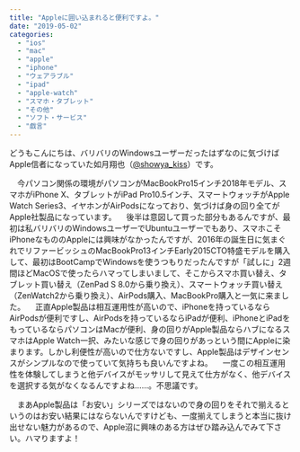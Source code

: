 ```yaml
---
title: "Appleに囲い込まれると便利ですよ。"
date: "2019-05-02"
categories: 
  - "ios"
  - "mac"
  - "apple"
  - "iphone"
  - "ウェアラブル"
  - "ipad"
  - "apple-watch"
  - "スマホ・タブレット"
  - "その他"
  - "ソフト・サービス"
  - "戯言"
---
```


どうもこんにちは、バリバリのWindowsユーザーだったはずなのに気づけばApple信者になっていた如月翔也（[@showya\_kiss](http://twitter.com/showya_kiss)）です。

　今パソコン関係の環境がパソコンがMacBookPro15インチ2018年モデル、スマホがiPhone X、タブレットがiPad Pro10.5インチ、スマートウォッチがApple Watch Series3、イヤホンがAirPodsになっており、気づけば身の回り全てがApple社製品になっています。 　後半は意図して買った部分もあるんですが、最初は私バリバリのWindowsユーザーでUbuntuユーザーでもあり、スマホこそiPhoneなもののAppleには興味がなかったんですが、2016年の誕生日に気まぐれでリファービッシュのMacBookPro13インチEarly2015CTO特盛モデルを購入して、最初はBootCampでWindowsを使うつもりだったんですが「試しに」2週間ほどMacOSで使ったらハマってしまいまして、そこからスマホ買い替え、タブレット買い替え（ZenPad S 8.0から乗り換え）、スマートウォッチ買い替え（ZenWatch2から乗り換え）、AirPods購入、MacBookPro購入と一気に来ました。 　正直Apple製品は相互運用性が高いので、iPhoneを持っているならAirPodsが便利ですし、AirPodsを持っているならiPadが便利、iPhoneとiPadをもっているならパソコンはMacが便利、身の回りがApple製品ならハブになるスマホはApple Watch一択、みたいな感じで身の回りがあっという間にAppleに染まります。しかし利便性が高いので仕方ないですし、Apple製品はデザインセンスがシンプルなので使っていて気持ちも良いんですよね。 　一度この相互運用性を体験してしまうと他デバイスがモッサリして見えて仕方がなく、他デバイスを選択する気がなくなるんですよね……。不思議です。

　まあApple製品は「お安い」シリーズではないので身の回りをそれで揃えるというのはお安い結果にはならないんですけども、一度揃えてしまうと本当に抜け出せない魅力があるので、Apple沼に興味のある方はぜひ踏み込んでみて下さい。ハマりますよ！
